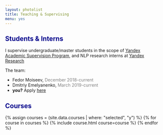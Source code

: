 ```yaml
---
layout: photolist
title: Teaching & Supervising
menu: yes
---
```


## <span style="color:darkblue"> Students & Interns </span>
I supervise undergraduate/master students in the scope of
[Yandex Academic Supervision Program](https://yandex.ru/jobs/vacancies/research/scientific_leadership_prog/), and NLP research interns at [Yandex Research]({{site.yandex_research_main}})

The team:
* Fedor Moiseev, <span style="color:gray">December 2018-current </span>
* Dmitriy Emelyanenko, <span style="color:gray">March 2019-current </span>
* __you?__ Apply [here](https://yandex.com/jobs/vacancies/research/intern_researcher_eng)



## <span style="color:darkblue"> Courses </span>
{% assign courses = (site.data.courses | where: "selected", "y") %}
{% for course in courses %}
{% include course.html course=course %}
{% endfor %}

